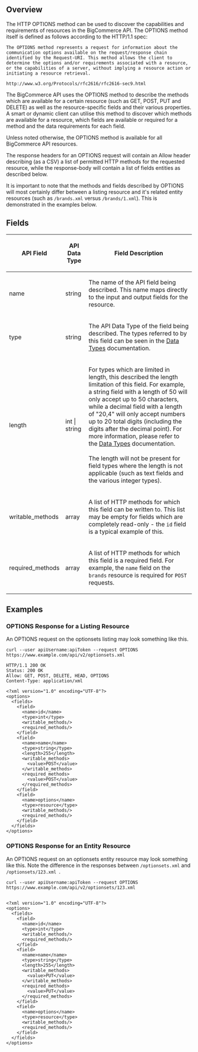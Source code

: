 ## Overview
The HTTP OPTIONS method can be used to discover the capabilities and requirements of resources in the BigCommerce API. The OPTIONS method itself is defined as follows according to the HTTP/1.1 spec:

	The OPTIONS method represents a request for information about the communication options available on the request/response chain identified by the Request-URI. This method allows the client to determine the options and/or requirements associated with a resource, or the capabilities of a server, without implying a resource action or initiating a resource retrieval.

	http://www.w3.org/Protocols/rfc2616/rfc2616-sec9.html

The BigCommerce API uses the OPTIONS method to describe the methods which are available for a certain resource (such as GET, POST, PUT and DELETE) as well as the resource-specific fields and their various properties. A smart or dynamic client can utilise this method to discover which methods are available for a resource, which fields are available or required for a method and the data requirements for each field.

Unless noted otherwise, the OPTIONS method is available for all BigCommerce API resources.

The response headers for an OPTIONS request will contain an Allow header describing (as a CSV) a list of permitted HTTP methods for the requested resource, while the response-body will contain a list of fields entities as described below.

It is important to note that the methods and fields described by OPTIONS will most certainly differ between a listing resource and it's related entity resources (such as <code>/brands.xml</code> versus <code>/brands/1.xml</code>). This is demonstrated in the examples below.

## Fields

<table class=""><thead><tr class="">
<th class="" data-column="0"><div class="tablesorter-header-inner"><p> API Field </p></div></th>
<th class="" data-column="1"><div class="tablesorter-header-inner"><p> API Data Type </p></div></th>
<th class="" data-column="2"><div class="tablesorter-header-inner"><p> Field Description </p></div></th>
</tr></thead><tbody>

<tr>
<td class=""><p> name </p></td>
<td class=""><p> string </p></td>
<td class=""><p> The name of the API field being described. This name maps directly to the input and output fields for the resource. </p></td>
</tr>
<tr>
<td class=""><p> type </p></td>
<td class=""><p> string </p></td>
<td class=""><p> The API Data Type of the field being described. The types referred to by this field can be seen in the <a href="/display/API/Data+Types">Data Types</a> documentation. </p></td>
</tr>
<tr>
<td class=""><p> length </p></td>
<td class=""><p> int | string </p></td>
<td class=""><p> For types which are limited in length, this described the length limitation of this field. For example, a string field with a length of 50 will only accept up to 50 characters, while a decimal field with a length of "20,4" will only accept numbers up to 20 total digits (including the digits after the decimal point). For more information, please refer to the <a href="/display/API/Data+Types">Data Types</a> documentation. <br class="atl-forced-newline">
<br class="atl-forced-newline">
The length will not be present for field types where the length is not applicable (such as text fields and the various integer types). </p></td>
</tr>
<tr>
<td class=""><p> writable_methods </p></td>
<td class=""><p> array </p></td>
<td class=""><p> A list of HTTP methods for which this field can be written to. This list may be empty for fields which are completely read-only - the <code>id</code> field is a typical example of this. </p></td>
</tr>
<tr>
<td class=""><p> required_methods </p></td>
<td class=""><p> array </p></td>
<td class=""><p> A list of HTTP methods for which this field is a required field. For example, the <code>name</code> field on the <code>brands</code> resource is required for <code>POST</code> requests. </p></td>
</tr>
</tbody></table>

## Examples

### OPTIONS Response for a Listing Resource

An OPTIONS request on the optionsets listing may look something like this.
	
	curl --user apiUsername:apiToken --request OPTIONS https://www.example.com/api/v2/optionsets.xml

	HTTP/1.1 200 OK
	Status: 200 OK
	Allow: GET, POST, DELETE, HEAD, OPTIONS
	Content-Type: application/xml

	<?xml version="1.0" encoding="UTF-8"?>
	<options>
	  <fields>
	    <field>
	      <name>id</name>
	      <type>int</type>
	      <writable_methods/>
	      <required_methods/>
	    </field>
	    <field>
	      <name>name</name>
	      <type>string</type>
	      <length>255</length>
	      <writable_methods>
	        <value>POST</value>
	      </writable_methods>
	      <required_methods>
	        <value>POST</value>
	      </required_methods>
	    </field>
	    <field>
	      <name>options</name>
	      <type>resource</type>
	      <writable_methods/>
	      <required_methods/>
	    </field>
	  </fields>
	</options>

### OPTIONS Response for an Entity Resource

An OPTIONS request on an optionsets entity resource may look something like this. Note the difference in the responses between <code>/optionsets.xml</code> and <code> /optionsets/123.xml </code>.

	curl --user apiUsername:apiToken --request OPTIONS https://www.example.com/api/v2/optionsets/123.xml


	<?xml version="1.0" encoding="UTF-8"?>
	<options>
	  <fields>
	    <field>
	      <name>id</name>
	      <type>int</type>
	      <writable_methods/>
	      <required_methods/>
	    </field>
	    <field>
	      <name>name</name>
	      <type>string</type>
	      <length>255</length>
	      <writable_methods>
	        <value>PUT</value>
	      </writable_methods>
	      <required_methods>
	        <value>PUT</value>
	      </required_methods>
	    </field>
	    <field>
	      <name>options</name>
	      <type>resource</type>
	      <writable_methods/>
	      <required_methods/>
	    </field>
	  </fields>
	</options>